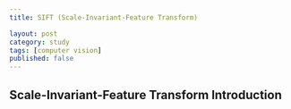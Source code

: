 ```yaml
---
title: SIFT (Scale-Invariant-Feature Transform)

layout: post
category: study
tags: [computer vision]
published: false
---
```




## Scale-Invariant-Feature Transform Introduction

  